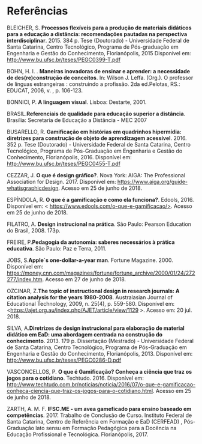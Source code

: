 # Referências

BLEICHER, S. **Processos flexíveis para a produção de materiais didáticos para a educação a distância: recomendações pautadas na perspectiva interdisciplinar**. 2015. 384 p. Tese (Doutorado) - Universidade Federal de Santa Catarina, Centro Tecnológico, Programa de Pós-graduação em Engenharia e Gestão do Conhecimento, Florianópolis, 2015 Disponível em: <http://www.bu.ufsc.br/teses/PEGC0399-T.pdf>

BOHN, H. I. . **Maneiras inovadoras de ensinar e aprender: a necessidade de des(re)construção de conceitos**. In: Wilson J. Leffa. (Org.). O professor de línguas estrangeiras : construindo a profissão. 2da ed.Pelotas, RS.: EDUCAT, 2006, v. , p. 106-123.

BONNICI, P. **A linguagem visual**. Lisboa: Destarte, 2001.

BRASIL.**Referenciais de qualidade para educação superior a distância**. Brasília: Secretaria de Educação a Distância - MEC 2007

BUSARELLO, R. **Gamificação em histórias em quadrinhos hipermídia: diretrizes para construção de objeto de aprendizagem acessível**. 2016. 352 p. Tese (Doutorado) - Universidade Federal de Santa Catarina, Centro Tecnológico, Programa de Pós-Graduação em Engenharia e Gestão do Conhecimento, Florianópolis, 2016. Disponível em: <http://www.bu.ufsc.br/teses/PEGC0455-T.pdf>

CEZZAR, J. **O que é design gráfico?**. Nova York: AIGA: The Professional Association for Design. 2017. Disponível em: <https://www.aiga.org/guide-whatisgraphicdesign>. Acesso em 25 de junho de 2018.

ESPÍNDOLA, R.  **O que é a gamificação e como ela funciona?**. Edools, 2016.  Disponível em: < https://www.edools.com/o-que-e-gamificacao/>. Acesso em 25 de junho de 2018.

FILATRO, A. **Design instrucional na prática**. São Paulo: Pearson Education do Brasil, 2008. 173p.

FREIRE, P.**Pedagogia da autonomia: saberes necessários à prática educativa**. São Paulo: Paz e Terra, 2011.

JOBS, S.**Apple´s one-dollar-a-year man**. Fortune Magazine. 2000. Disponível em: <https://money.cnn.com/magazines/fortune/fortune_archive/2000/01/24/272277/index.htm>. Acesso em 27 de junho de 2018.

OZCINAR, Z.**The topic of instructional design in research journals: A citation analysis for the years 1980-2008**. Australasian Journal of Educational Technology, 2009, n. 25(4), p. 559-580. Disponível em: <https://ajet.org.au/index.php/AJET/article/view/1129 >. Acesso em: 20 jul. 2018.

SILVA, A.**Diretrizes de design instrucional para elaboração de material didático em EaD: uma abordagem centrada na construção do conhecimento**. 2013. 179 p. Dissertação (Mestrado) - Universidade Federal de Santa Catarina, Centro Tecnológico, Programa de Pós-Graduação em Engenharia e Gestão do Conhecimento, Florianópolis, 2013. Disponível em: <http://www.bu.ufsc.br/teses/PEGC0286-D.pdf>

VASCONCELLOS, P. **O que é Gamificação? Conheça a ciência que traz os jogos para o cotidiano**. Techtudo. 2016. Disponível em: <http://www.techtudo.com.br/noticias/noticia/2016/07/o-que-e-gamificacao-conheca-ciencia-que-traz-os-jogos-para-o-cotidiano.html>. Acesso em 25 de junho de 2018.

ZARTH, A. M. F. **IFSC.ME - um avea gameficado para ensino baseado em competências**. 2017. Trabalho de Conclusão de Curso. Instituto Federal de Santa Catarina, Centro de Referência em Formação e EaD (CERFEAD) , Pós-Graduação lato sensu em Formação Pedagógica para a Docência na Educação Profissional e Tecnológica. Florianópolis, 2017.